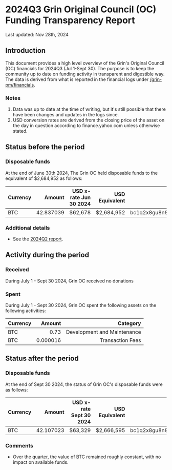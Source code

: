 # 2024Q3 Grin Original Council (OC) Funding Transparency Report

Last updated: Nov 28th, 2024

## Introduction
This document provides a high level overview of the Grin's Original Council (OC) financials for 2024Q3 (Jul 1-Sept 30). The purpose is to keep the community up to date on funding activity in transparent and digestible way. The data is derived from what is reported in the financial logs under [/grin-pm/financials](https://github.com/mimblewimble/grin-pm/tree/master/financials).

### Notes

1. Data was up to date at the time of writing, but it's still possible that there have been changes and updates in the logs since.
2. USD conversion rates are derived from the closing price of the asset on the day in question according to finance.yahoo.com unless otherwise stated. 

## Status before the period

### Disposable funds

At the end of June 30th 2024, The Grin OC held disposable funds to the equivalent of $2,684,952 as follows:

Currency | Amount | USD x-rate Jun 30 2024 | USD Equivalent | Wallet address(es)
|---|---:|---:|---:|---|
BTC | 42.837039 | $62,678 | $2,684,952 | bc1q2x8gu8n85ylur5j83yflhpg5hf80nhnyem98k2pld46lf4czhmgsxq8wlu

### Additional details
* See the [2024Q2 report](funding_transparency_2024Q2.md).

## Activity during the period

### Received

During July 1 - Sept 30 2024, Grin OC received no donations

### Spent

During July 1 - Sept 30 2024, Grin OC spent the following assets on the following activities:

Currency | Amount | Category
|---|---:|---:|
BTC|0.73|Development and Maintenance|
BTC|0.000016|Transaction Fees|
  
## Status after the period

### Disposable funds

At the end of Sept 30 2024, the status of Grin OC's disposable funds were as follows:

Currency | Amount | USD x-rate Sept 30 2024 | USD Equivalent | Wallet address(es)
|---|---:|---:|---:|---|
BTC | 42.107023 | $63,329 | $2,666,595 | bc1q2x8gu8n85ylur5j83yflhpg5hf80nhnyem98k2pld46lf4czhmgsxq8wlu

### Comments
* Over the quarter, the value of BTC remained roughly constant, with no impact on available funds.